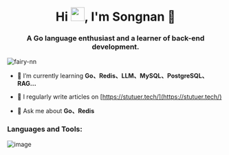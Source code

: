 <h1 align="center">Hi <img src="https://cdn.jsdelivr.net/gh/dmego/images/img/Hi.gif" height="32" />, I'm Songnan 🐰</h1>
<h3 align="center">A Go language enthusiast and a learner of back-end development.</h3>

<p align="left"> <img src="https://komarev.com/ghpvc/?username=fairy-nn&label=Profile%20views&color=0e75b6&style=flat" alt="fairy-nn" /> </p>

- 🌱 I’m currently learning **Go、Redis、LLM、MySQL、PostgreSQL、RAG...**

- 📝 I regularly write articles on [https://stutuer.tech/](https://stutuer.tech/)

- 💬 Ask me about **Go、Redis**

<h3 align="left">Languages and Tools:</h3>

![image](https://github.com/user-attachments/assets/cb608a26-e91c-4dcc-a17b-a45345ff9ec1)


